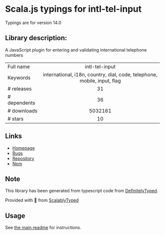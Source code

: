 
# Scala.js typings for intl-tel-input

Typings are for version 14.0

## Library description:
A JavaScript plugin for entering and validating international telephone numbers

|                    |                 |
| ------------------ | :-------------: |
| Full name          | intl-tel-input |
| Keywords           | international, i18n, country, dial, code, telephone, mobile, input, flag |
| # releases         | 31 |
| # dependents       | 36 |
| # downloads        | 5032161 |
| # stars            | 10 |

## Links
- [Homepage](https://github.com/jackocnr/intl-tel-input#readme)
- [Bugs](https://github.com/jackocnr/intl-tel-input/issues)
- [Repository](https://github.com/jackocnr/intl-tel-input)
- [Npm](https://www.npmjs.com/package/intl-tel-input)
    


## Note
This library has been generated from typescript code from [DefinitelyTyped](https://definitelytyped.org).

Provided with :purple_heart: from [ScalablyTyped](https://github.com/oyvindberg/ScalablyTyped)

## Usage
See [the main readme](../../readme.md) for instructions.


